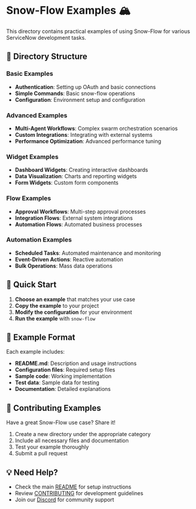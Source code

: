 # Snow-Flow Examples 🏔️

This directory contains practical examples of using Snow-Flow for various ServiceNow development tasks.

## 📁 Directory Structure

### Basic Examples
- **Authentication**: Setting up OAuth and basic connections
- **Simple Commands**: Basic snow-flow operations
- **Configuration**: Environment setup and configuration

### Advanced Examples  
- **Multi-Agent Workflows**: Complex swarm orchestration scenarios
- **Custom Integrations**: Integrating with external systems
- **Performance Optimization**: Advanced performance tuning

### Widget Examples
- **Dashboard Widgets**: Creating interactive dashboards
- **Data Visualization**: Charts and reporting widgets
- **Form Widgets**: Custom form components

### Flow Examples
- **Approval Workflows**: Multi-step approval processes
- **Integration Flows**: External system integrations
- **Automation Flows**: Automated business processes

### Automation Examples
- **Scheduled Tasks**: Automated maintenance and monitoring
- **Event-Driven Actions**: Reactive automation
- **Bulk Operations**: Mass data operations

## 🚀 Quick Start

1. **Choose an example** that matches your use case
2. **Copy the example** to your project
3. **Modify the configuration** for your environment
4. **Run the example** with `snow-flow`

## 📝 Example Format

Each example includes:
- **README.md**: Description and usage instructions
- **Configuration files**: Required setup files
- **Sample code**: Working implementation
- **Test data**: Sample data for testing
- **Documentation**: Detailed explanations

## 🤝 Contributing Examples

Have a great Snow-Flow use case? Share it!

1. Create a new directory under the appropriate category
2. Include all necessary files and documentation
3. Test your example thoroughly
4. Submit a pull request

## 💡 Need Help?

- Check the main [README](../README.md) for setup instructions
- Review [CONTRIBUTING](../CONTRIBUTING.md) for development guidelines
- Join our [Discord](https://discord.gg/snow-flow) for community support